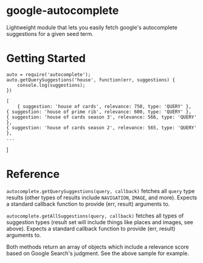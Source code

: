 google-autocomplete
===================

Lightweight module that lets you easily fetch google's autocomplete suggestions for a given seed term.  

Getting Started
===============

	auto = require('autocomplete');
	auto.getQuerySuggestions('house', function(err, suggestions) {
		console.log(suggestions);
	})

	[
		{ suggestion: 'house of cards', relevance: 750, type: 'QUERY' },
  	{ suggestion: 'house of prime rib', relevance: 600, type: 'QUERY' },
  	{ suggestion: 'house of cards season 3', relevance: 566, type: 'QUERY' },
  	{ suggestion: 'house of cards season 2', relevance: 565, type: 'QUERY' },
    ...
  ]


Reference
=========

`autocomplete.getQuerySuggestions(query, callback)` fetches all `query` type results (other types of results include `NAVIGATION`, `IMAGE`, and more).  Expects a standard callback function to provide (err, result) arguments to.

`autocomplete.getAllSuggestions(query, callback)` fetches all types of suggestion types (result set will include things like places and images, see above).  Expects a standard callback function to provide (err, result) arguments to.

Both methods return an array of objects which include a relevance score based on Google Search's judgment.  See the above sample for example.